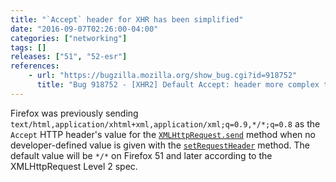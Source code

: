 ```yaml
---
title: "`Accept` header for XHR has been simplified"
date: "2016-09-07T02:26:00-04:00"
categories: ["networking"]
tags: []
releases: ["51", "52-esr"]
references:
    - url: "https://bugzilla.mozilla.org/show_bug.cgi?id=918752"
      title: "Bug 918752 - [XHR2] Default Accept: header more complex than */*"
---
```

Firefox was previously sending `text/html,application/xhtml+xml,application/xml;q=0.9,*/*;q=0.8` as the `Accept` HTTP header's value for the [`XMLHttpRequest.send`](https://developer.mozilla.org/docs/Web/API/XMLHttpRequest/send) method when no developer-defined value is given with the [`setRequestHeader`](https://developer.mozilla.org/docs/Web/API/XMLHttpRequest/setRequestHeader) method. The default value will be `*/*` on Firefox 51 and later according to the XMLHttpRequest Level 2 spec.
